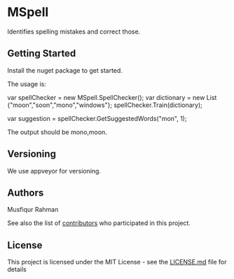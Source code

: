 # MSpell
Identifies spelling mistakes and correct those.

## Getting Started

Install the nuget package to get started.

The usage is:

var spellChecker = new MSpell.SpellChecker();
var dictionary = new List<string> {"moon","soon","mono","windows"};
spellChecker.Train(dictionary);
            
var suggestion = spellChecker.GetSuggestedWords("mon", 1);

The output should be mono,moon.


## Versioning

We use appveyor for versioning.

## Authors

Musfiqur Rahman

See also the list of [contributors](https://github.com/Musfiqur01/MSpell/graphs/contributors) who participated in this project.

## License

This project is licensed under the MIT License - see the [LICENSE.md](LICENSE.md) file for details

